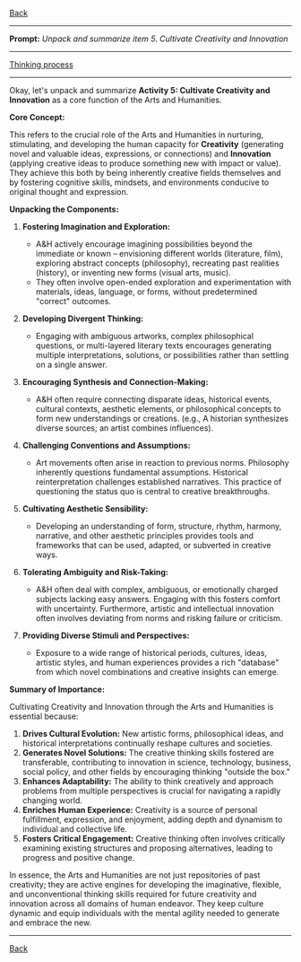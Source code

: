 [Back](../README.md)

---

**Prompt:** *Unpack and summarize item 5. Cultivate Creativity and Innovation*

---

[Thinking process](thoughts.md)

---

Okay, let's unpack and summarize **Activity 5: Cultivate Creativity and Innovation** as a core function of the Arts and Humanities.

**Core Concept:**

This refers to the crucial role of the Arts and Humanities in nurturing, stimulating, and developing the human capacity for **Creativity** (generating novel and valuable ideas, expressions, or connections) and **Innovation** (applying creative ideas to produce something new with impact or value). They achieve this both by being inherently creative fields themselves and by fostering cognitive skills, mindsets, and environments conducive to original thought and expression.

**Unpacking the Components:**

1.  **Fostering Imagination and Exploration:**
    *   A&H actively encourage imagining possibilities beyond the immediate or known – envisioning different worlds (literature, film), exploring abstract concepts (philosophy), recreating past realities (history), or inventing new forms (visual arts, music).
    *   They often involve open-ended exploration and experimentation with materials, ideas, language, or forms, without predetermined "correct" outcomes.

2.  **Developing Divergent Thinking:**
    *   Engaging with ambiguous artworks, complex philosophical questions, or multi-layered literary texts encourages generating multiple interpretations, solutions, or possibilities rather than settling on a single answer.

3.  **Encouraging Synthesis and Connection-Making:**
    *   A&H often require connecting disparate ideas, historical events, cultural contexts, aesthetic elements, or philosophical concepts to form new understandings or creations. (e.g., A historian synthesizes diverse sources; an artist combines influences).

4.  **Challenging Conventions and Assumptions:**
    *   Art movements often arise in reaction to previous norms. Philosophy inherently questions fundamental assumptions. Historical reinterpretation challenges established narratives. This practice of questioning the status quo is central to creative breakthroughs.

5.  **Cultivating Aesthetic Sensibility:**
    *   Developing an understanding of form, structure, rhythm, harmony, narrative, and other aesthetic principles provides tools and frameworks that can be used, adapted, or subverted in creative ways.

6.  **Tolerating Ambiguity and Risk-Taking:**
    *   A&H often deal with complex, ambiguous, or emotionally charged subjects lacking easy answers. Engaging with this fosters comfort with uncertainty. Furthermore, artistic and intellectual innovation often involves deviating from norms and risking failure or criticism.

7.  **Providing Diverse Stimuli and Perspectives:**
    *   Exposure to a wide range of historical periods, cultures, ideas, artistic styles, and human experiences provides a rich "database" from which novel combinations and creative insights can emerge.

**Summary of Importance:**

Cultivating Creativity and Innovation through the Arts and Humanities is essential because:

1.  **Drives Cultural Evolution:** New artistic forms, philosophical ideas, and historical interpretations continually reshape cultures and societies.
2.  **Generates Novel Solutions:** The creative thinking skills fostered are transferable, contributing to innovation in science, technology, business, social policy, and other fields by encouraging thinking "outside the box."
3.  **Enhances Adaptability:** The ability to think creatively and approach problems from multiple perspectives is crucial for navigating a rapidly changing world.
4.  **Enriches Human Experience:** Creativity is a source of personal fulfillment, expression, and enjoyment, adding depth and dynamism to individual and collective life.
5.  **Fosters Critical Engagement:** Creative thinking often involves critically examining existing structures and proposing alternatives, leading to progress and positive change.

In essence, the Arts and Humanities are not just repositories of past creativity; they are active engines for developing the imaginative, flexible, and unconventional thinking skills required for future creativity and innovation across all domains of human endeavor. They keep culture dynamic and equip individuals with the mental agility needed to generate and embrace the new.

---

[Back](../README.md)
